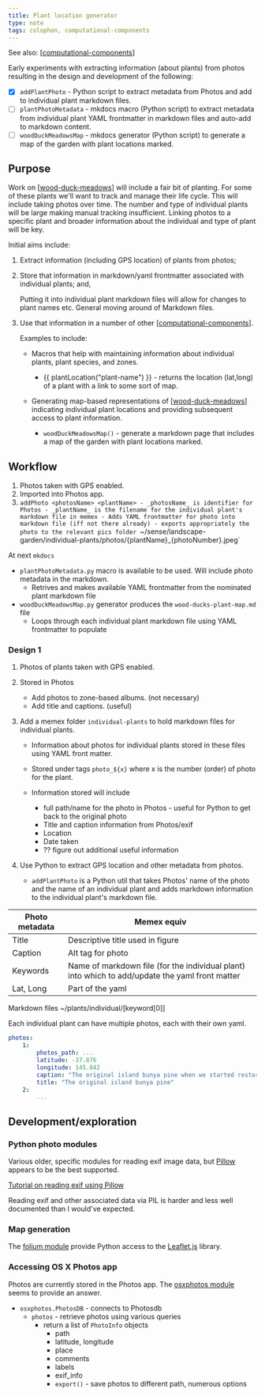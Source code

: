 ```yaml
---
title: Plant location generator
type: note
tags: colophon, computational-components
---
```


See also: [[computational-components]]

Early experiments with extracting information (about plants) from photos resulting in the design and development of the following:

- [x] `addPlantPhoto` - Python script to extract metadata from Photos and add to individual plant markdown files.
- [ ] `plantPhotoMetadata` - mkdocs macro (Python script) to extract metadata from individual plant YAML frontmatter in markdown files and auto-add to markdown content.
- [ ] `woodDuckMeadowsMap` - mkdocs generator (Python script) to generate a map of the garden with plant locations marked.

## Purpose

Work on [[wood-duck-meadows]] will include a fair bit of planting. For some of these plants we'll want to track and manage their life cycle. This will include taking photos over time. The number and type of individual plants will be large making manual tracking insufficient. Linking photos to a specific plant and broader information about the individual and type of plant will be key.

Initial aims include:

1. Extract information (including GPS location) of plants from photos;
2. Store that information in markdown/yaml frontmatter associated with individual plants; and,

    Putting it into individual plant markdown files will allow for changes to plant names etc. General moving around of Markdown files.
3. Use that information in a number of other [[computational-components]].

    Examples to include:

    - Macros that help with maintaining information about individual plants, plant species, and zones.

        - \{\{ plantLocation("plant-name") \}\} - returns the location (lat,long) of a plant with a link to some sort of map.
    - Generating map-based representations of [[wood-duck-meadows]] indicating individual plant locations and providing subsequent access to plant information.

        - `woodDuckMeadowsMap()` - generate a markdown page that includes a map of the garden with plant locations marked.

## Workflow

1. Photos taken with GPS enabled.
2. Imported into Photos app.
3. `addPhoto <photosName> <plantName>
        - _photosName_ is identifier for Photos
        - _plantName_ is the filename for the individual plant's markdown file in memex
        - Adds YAML frontmatter for photo into markdown file (iff not there already)
        - exports appropriately the photo to the relevant pics folder
            `~/sense/landscape-garden/individual-plants/photos/{plantName}_{photoNumber}.jpeg`

At next `mkdocs`

- `plantPhotoMetadata.py` macro is available to be used. Will include photo metadata in the markdown.
    - Retrives and makes available YAML frontmatter from the nominated plant markdown file
- `woodDuckMeadowsMap.py` generator produces the `wood-ducks-plant-map.md` file
    - Loops through each individual plant markdown file using YAML frontmatter to populate

### Design 1

1. Photos of plants taken with GPS enabled.
2. Stored in Photos 
    - Add photos to zone-based albums. (not necessary)
    - Add title and captions. (useful)
3. Add a memex folder `individual-plants` to hold markdown files for individual plants.

    - Information about photos for individual plants stored in these files using YAML front matter.
    - Stored under tags `photo_${x}` where x is the number (order) of photo for the plant.

    - Information stored will include
        - full path/name for the photo in Photos - useful for Python to get back to the original photo
        - Title and caption information from Photos/exif
        - Location
        - Date taken
        - ?? figure out additional useful information
4. Use Python to extract GPS location and other metadata from photos.

    - `addPlantPhoto` is a Python util that takes Photos' name of the photo and the name of an individual plant and adds markdown information to the individual plant's markdown file.



| Photo metadata | Memex equiv | 
| --- | --- |
| Title | Descriptive title used in figure |
| Caption | Alt tag for photo |
| Keywords | Name of markdown file (for the individual plant) into which to add/update the yaml front matter | 
| Lat, Long | Part of the yaml |

Markdown files ~/plants/individual/[keyword[0]]

Each individual plant can have multiple photos, each with their own yaml.
```yaml
photos:
    1:
        photos_path: ...
        latitude: -37.876
        longitude: 145.042
        caption: "The original island bunya pine when we started restoration"
        title: "The original island bunya pine"
    2:
        ...
```


## Development/exploration

### Python photo modules

Various older, specific modules for reading exif image data, but [Pillow](https://pillow.readthedocs.io/en/latest/index.html) appears to be the best supported.

[Tutorial on reading exif using Pillow](https://thepythoncode.com/article/extracting-image-metadata-in-python)

Reading exif and other associated data via PIL is harder and less well documented than I would've expected.

### Map generation

The [folium module](https://python-visualization.github.io/folium/latest/) provide Python access to the [Leaflet.js](https://leafletjs.com/) library. 

### Accessing OS X Photos app

Photos are currently stored in the Photos app. The [osxphotos module](https://github.com/RhetTbull/osxphotos?tab=readme-ov-file) seems to provide an answer.

- `osxphotos.PhotosDB` - connects to Photosdb
  - `photos` - retrieve photos using various queries
    - return a list of `PhotoInfo` objects
        - path
        - latitude, longitude
        - place
        - comments
        - labels
        - exif_info
        - `export()` - save photos to different path, numerous options



[//begin]: # "Autogenerated link references for markdown compatibility"
[computational-components]: computational-components "Computational components"
[wood-duck-meadows]: ../sense/landscape-garden/wood-duck-meadows "Wood duck meadows"
[//end]: # "Autogenerated link references"